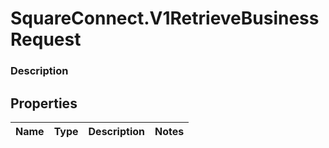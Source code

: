 # SquareConnect.V1RetrieveBusinessRequest

### Description



## Properties
Name | Type | Description | Notes
------------ | ------------- | ------------- | -------------


